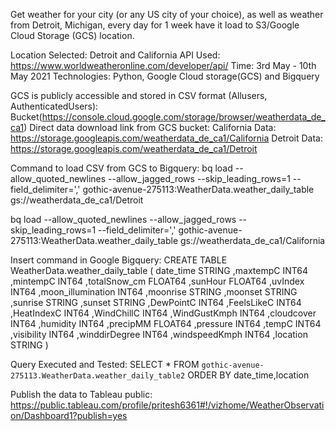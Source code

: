 Get weather for your city (or any US city of your choice), as well as weather from Detroit, Michigan, every day for 1 week have it load to S3/Google Cloud Storage (GCS) 
location.

Location Selected: Detroit and California
API Used: https://www.worldweatheronline.com/developer/api/
Time: 3rd May - 10th May 2021
Technologies: Python, Google Cloud storage(GCS) and Bigquery

GCS is publicly accessible and stored in CSV format (Allusers, AuthenticatedUsers): 
Bucket(https://console.cloud.google.com/storage/browser/weatherdata_de_ca1)
Direct data download link from GCS bucket: 
California Data: https://storage.googleapis.com/weatherdata_de_ca1/California
Detroit Data: https://storage.googleapis.com/weatherdata_de_ca1/Detroit

Command to load CSV from GCS to Bigquery:
bq load --allow_quoted_newlines --allow_jagged_rows --skip_leading_rows=1 --field_delimiter=',' gothic-avenue-275113:WeatherData.weather_daily_table gs://weatherdata_de_ca1/Detroit
        
bq load --allow_quoted_newlines --allow_jagged_rows --skip_leading_rows=1 --field_delimiter=',' gothic-avenue-275113:WeatherData.weather_daily_table gs://weatherdata_de_ca1/California

Insert command in Google Bigquery:
CREATE TABLE WeatherData.weather_daily_table (
	date_time STRING
	,maxtempC INT64
	,mintempC INT64
	,totalSnow_cm FLOAT64
	,sunHour FLOAT64
	,uvIndex INT64
	,moon_illumination INT64
	,moonrise STRING
	,moonset STRING
	,sunrise STRING
	,sunset STRING
	,DewPointC INT64
	,FeelsLikeC INT64
	,HeatIndexC INT64
	,WindChillC INT64
	,WindGustKmph INT64
	,cloudcover INT64
	,humidity INT64
	,precipMM FLOAT64
	,pressure INT64
	,tempC INT64
	,visibility INT64
	,winddirDegree INT64
	,windspeedKmph INT64
	,location STRING
	)

Query Executed and Tested: 
SELECT * FROM `gothic-avenue-275113.WeatherData.weather_daily_table2`
ORDER BY date_time,location


Publish the data to Tableau public:
https://public.tableau.com/profile/pritesh6361#!/vizhome/WeatherObservation/Dashboard1?publish=yes


